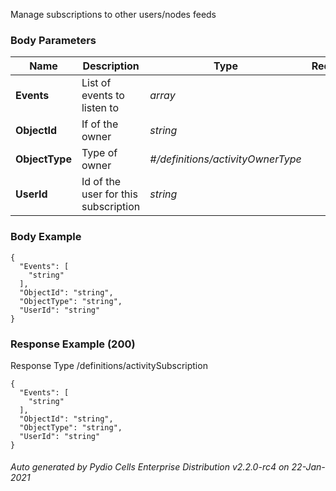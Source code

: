 






 
Manage subscriptions to other users/nodes feeds  


### Body Parameters

Name | Description | Type | Required
---|---|---|---
**Events** | List of events to listen to | _array_ |   
**ObjectId** | If of the owner | _string_ |   
**ObjectType** | Type of owner | _#/definitions/activityOwnerType_ |   
**UserId** | Id of the user for this subscription | _string_ |   


### Body Example
```
{
  "Events": [
    "string"
  ],
  "ObjectId": "string",
  "ObjectType": "string",
  "UserId": "string"
}
```






### Response Example (200)
Response Type /definitions/activitySubscription

```
{
  "Events": [
    "string"
  ],
  "ObjectId": "string",
  "ObjectType": "string",
  "UserId": "string"
}
```




###### Auto generated by Pydio Cells Enterprise Distribution v2.2.0-rc4 on 22-Jan-2021
